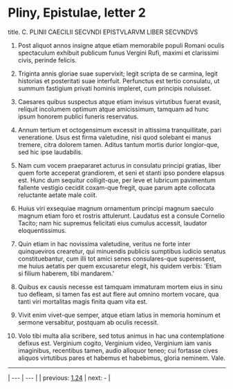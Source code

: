 # Pliny, Epistulae, letter 2

title. C. PLINII CAECILII SECVNDI EPISTVLARVM LIBER SECVNDVS



1. Post aliquot annos insigne atque etiam memorabile populi Romani oculis spectaculum exhibuit publicum funus Vergini Rufi, maximi et clarissimi civis, perinde felicis.



2. Triginta annis gloriae suae supervixit; legit scripta de se carmina, legit historias et posteritati suae interfuit. Perfunctus est tertio consulatu, ut summum fastigium privati hominis impleret, cum principis noluisset.



3. Caesares quibus suspectus atque etiam invisus virtutibus fuerat evasit, reliquit incolumem optimum atque amicissimum, tamquam ad hunc ipsum honorem publici funeris reservatus.



4. Annum tertium et octogensimum excessit in altissima tranquillitate, pari veneratione. Usus est firma valetudine, nisi quod solebant ei manus tremere, citra dolorem tamen. Aditus tantum mortis durior longior-que, sed hic ipse laudabilis.



5. Nam cum vocem praepararet acturus in consulatu principi gratias, liber quem forte acceperat grandiorem, et seni et stanti ipso pondere elapsus est. Hunc dum sequitur colligit-que, per leve et lubricum pavimentum fallente vestigio cecidit coxam-que fregit, quae parum apte collocata reluctante aetate male coiit.



6. Huius viri exsequiae magnum ornamentum principi magnum saeculo magnum etiam foro et rostris attulerunt. Laudatus est a consule Cornelio Tacito; nam hic supremus felicitati eius cumulus accessit, laudator eloquentissimus.



9. Quin etiam in hac novissima valetudine, veritus ne forte inter quinqueviros crearetur, qui minuendis publicis sumptibus iudicio senatus constituebantur, cum illi tot amici senes consulares-que superessent, me huius aetatis per quem excusaretur elegit, his quidem verbis: 'Etiam si filium haberem, tibi mandarem.'



10. Quibus ex causis necesse est tamquam immaturam mortem eius in sinu tuo defleam, si tamen fas est aut flere aut omnino mortem vocare, qua tanti viri mortalitas magis finita quam vita est.



11. Vivit enim vivet-que semper, atque etiam latius in memoria hominum et sermone versabitur, postquam ab oculis recessit.



12. Volo tibi multa alia scribere, sed totus animus in hac una contemplatione defixus est. Verginium cogito, Verginium video, Verginium iam vanis imaginibus, recentibus tamen, audio alloquor teneo; cui fortasse cives aliquos virtutibus pares et habemus et habebimus, gloria neminem. Vale.



---

| --- | --- |
| previous: [1.24](../1.24/) | next: - |